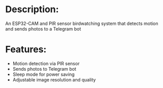 # Description:
An ESP32-CAM and PIR sensor birdwatching system that detects motion and sends photos to a Telegram bot
# Features:
* Motion detection via PIR sensor
* Sends photos to Telegram bot
* Sleep mode for power saving
* Adjustable image resolution and quality
